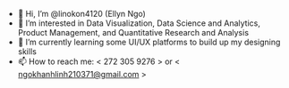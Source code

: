 - 👋 Hi, I’m @linokon4120 (Ellyn Ngo)
- 👀 I’m interested in Data Visualization, Data Science and Analytics, Product Management, and Quantitative Research and Analysis
- 🌱 I’m currently learning some UI/UX platforms to build up my designing skills
- 📫 How to reach me: < 272 305 9276 > or < ngokhanhlinh210371@gmail.com >

